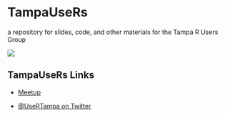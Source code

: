 # TampaUseRs

[meetup]: https://www.meetup.com/Tampa-R-Users-Group/
[twitter]: https://www.twitter.com/UseRTampa/

a repository for slides, code, and other materials for the Tampa R Users Group

[![](blob/hex-logo-alt/assets/hex-logo/trug-hex-800.png)][meetup]

## TampaUseRs Links

- [Meetup][meetup]

- [&commat;UseRTampa on Twitter][twitter]
